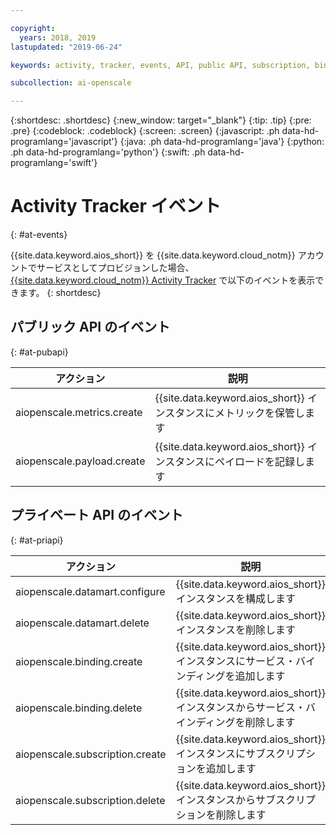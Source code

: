 ```yaml
---

copyright:
  years: 2018, 2019
lastupdated: "2019-06-24"

keywords: activity, tracker, events, API, public API, subscription, binding

subcollection: ai-openscale

---
```


{:shortdesc: .shortdesc}
{:new_window: target="_blank"}
{:tip: .tip}
{:pre: .pre}
{:codeblock: .codeblock}
{:screen: .screen}
{:javascript: .ph data-hd-programlang='javascript'}
{:java: .ph data-hd-programlang='java'}
{:python: .ph data-hd-programlang='python'}
{:swift: .ph data-hd-programlang='swift'}

# Activity Tracker イベント
{: #at-events}

{{site.data.keyword.aios_short}} を {{site.data.keyword.cloud_notm}} アカウントでサービスとしてプロビジョンした場合、[{{site.data.keyword.cloud_notm}} Activity Tracker](/docs/services/cloud-activity-tracker?topic=cloud-activity-tracker-activity_tracker_ov) で以下のイベントを表示できます。
{: shortdesc}

## パブリック API のイベント
{: #at-pubapi}

| アクション | 説明 |
| -- | -- |
| aiopenscale.metrics.create | {{site.data.keyword.aios_short}} インスタンスにメトリックを保管します |
| aiopenscale.payload.create | {{site.data.keyword.aios_short}} インスタンスにペイロードを記録します |

## プライベート API のイベント
{: #at-priapi}

| アクション | 説明 |
| -- | -- |
| aiopenscale.datamart.configure | {{site.data.keyword.aios_short}} インスタンスを構成します |
| aiopenscale.datamart.delete | {{site.data.keyword.aios_short}} インスタンスを削除します |
| aiopenscale.binding.create | {{site.data.keyword.aios_short}} インスタンスにサービス・バインディングを追加します |
| aiopenscale.binding.delete | {{site.data.keyword.aios_short}} インスタンスからサービス・バインディングを削除します |
| aiopenscale.subscription.create | {{site.data.keyword.aios_short}} インスタンスにサブスクリプションを追加します |
| aiopenscale.subscription.delete | {{site.data.keyword.aios_short}} インスタンスからサブスクリプションを削除します |
